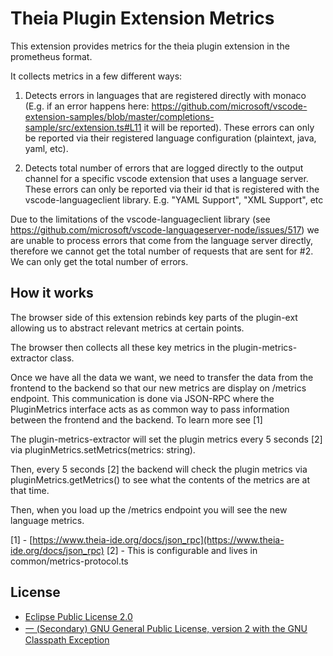 
# Theia Plugin Extension Metrics

This extension provides metrics for the theia plugin extension in the prometheus format.

It collects metrics in a few different ways:

1. Detects errors in languages that are registered directly with monaco (E.g. if an error happens here: https://github.com/microsoft/vscode-extension-samples/blob/master/completions-sample/src/extension.ts#L11 it will be reported). These errors can only be reported via their registered language configuration (plaintext, java, yaml, etc).

2. Detects total number of errors that are logged directly to the output channel for a specific vscode extension that uses a language server. These errors can only be reported via their id that is registered with the vscode-languageclient library. E.g. "YAML Support", "XML Support", etc

Due to the limitations of the vscode-languageclient library (see https://github.com/microsoft/vscode-languageserver-node/issues/517) we are unable to process errors that come from the language server directly, therefore we cannot get the total number of requests that are sent for #2. We can only get the total number of errors.

## How it works
The browser side of this extension rebinds key parts of the plugin-ext allowing us to abstract relevant metrics at certain points.

The browser then collects all these key metrics in the plugin-metrics-extractor class.

Once we have all the data we want, we need to transfer the data from the frontend to the backend so that our new metrics are display on /metrics endpoint. This communication is done via JSON-RPC where the PluginMetrics interface acts as as common way to pass information between the frontend and the backend. To learn more see [1]

The plugin-metrics-extractor will set the plugin metrics every 5 seconds [2] via pluginMetrics.setMetrics(metrics: string).

Then, every 5 seconds [2] the backend will check the plugin metrics via pluginMetrics.getMetrics() to see what the contents of the metrics are at that time.

Then, when you load up the /metrics endpoint you will see the new language metrics.

[1] - [https://www.theia-ide.org/docs/json_rpc](https://www.theia-ide.org/docs/json_rpc)
[2] - This is configurable and lives in common/metrics-protocol.ts 

## License

-  [Eclipse Public License 2.0](http://www.eclipse.org/legal/epl-2.0/)
-  [一 (Secondary) GNU General Public License, version 2 with the GNU Classpath Exception](https://projects.eclipse.org/license/secondary-gpl-2.0-cp)
